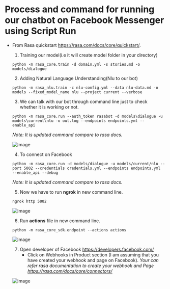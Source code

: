 # Process and command for running our chatbot on Facebook Messenger using Script Run
* From Rasa quickstart https://rasa.com/docs/core/quickstart/.
    1. Training our model(i.e it will create model folder in your directory)
         
      python -m rasa_core.train -d domain.yml -s stories.md -o models/dialogue
    
    2. Adding Natural Language Understanding(Nlu to our bot)
         
      python -m rasa_nlu.train -c nlu-config.yml --data nlu-data.md -o models --fixed_model_name nlu --project current --verbose
    
    3. We can talk with our bot through command line just to check whether it is working or not.
        
      python -m rasa_core.run --auth_token rasabot -d models\dialogue -u models\current\nlu -o out.log --endpoints endpoints.yml --enable_api
    
     *Note: It is updated command compare to rasa docs.*
     
     ![image](https://user-images.githubusercontent.com/39983195/56089615-3867e280-5eb3-11e9-921c-97310131ccbd.png)

     
    4. To connect on Facebook
        
      python -m rasa_core.run -d models/dialogue -u models/current/nlu --port 5002 --credentials credentials.yml --endpoints endpoints.yml  --enable_api --debug
     
     *Note: It is updated command compare to rasa docs.* 
     
     5. Now we have to run **ngrok** in new command line.
      
      ngrok http 5002
      
     ![image](https://user-images.githubusercontent.com/39983195/56089697-71548700-5eb4-11e9-9846-451dfd7b7643.png)
      
     6. Run **actions** file in new command line.
    
      python -m rasa_core_sdk.endpoint --actions actions
    
     ![image](https://user-images.githubusercontent.com/39983195/56089856-18d2b900-5eb7-11e9-9cba-344d445405bb.png)
    
     7. Open developer of Facebook https://developers.facebook.com/
        - Click on Webhooks in Product section (I am assuming that you have created your webhook and page on Facebook).
      *Your can refer rasa documentation to create your webhook and Page https://rasa.com/docs/core/connectors/*
        
     ![image](https://user-images.githubusercontent.com/39983195/56089916-f55c3e00-5eb7-11e9-99aa-7424b4f03560.png)
